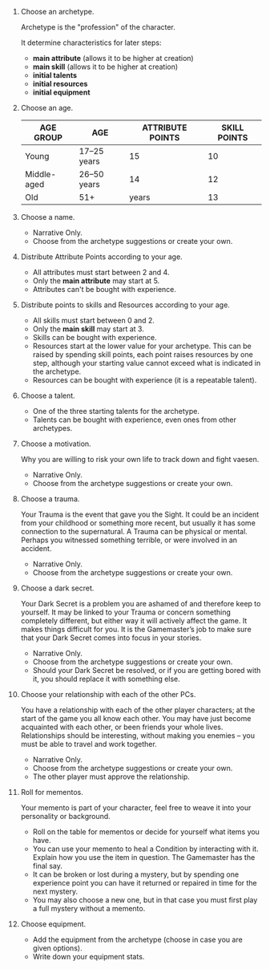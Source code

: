 1. Choose an archetype.
    
    Archetype is the "profession" of the character.

    It determine characteristics for later steps:
    - **main attribute** (allows it to be higher at creation)
    - **main skill** (allows it to be higher at creation)
    - **initial talents**
    - **initial resources**
    - **initial equipment**

2. Choose an age.

    | AGE GROUP | AGE | ATTRIBUTE POINTS | SKILL POINTS | 
    | --- | --- | --- | --- |
    | Young  | 17–25 years | 15 | 10 | 
    | Middle-aged | 26–50 years | 14 | 12 |
    | Old | 51+ | years | 13 | 14 |

3. Choose a name.

    - Narrative Only.
    - Choose from the archetype suggestions or create your own.

4. Distribute Attribute Points according to
your age.

    - All attributes must start between 2 and 4.
    - Only the **main attribute** may start at 5.
    - Attributes can't be bought with experience.

5. Distribute points to skills and Resources
according to your age.

    - All skills must start between 0 and 2.
    - Only the **main skill** may start at 3.
    - Skills can be bought with experience.
    - Resources start at the lower value for your archetype. This can be raised by spending skill points, each point raises resources by one step, although your starting value cannot exceed what is indicated in the archetype.
    - Resources can be bought with experience (it is a repeatable talent).

6. Choose a talent.

    - One of the three starting talents for the archetype.
    - Talents can be bought with experience, even ones from other archetypes.

7. Choose a motivation.

    Why you are willing to risk your own life to track down and fight vaesen.

    - Narrative Only.
    - Choose from the archetype suggestions or create your own.

8. Choose a trauma.

    Your Trauma is the event that gave you the Sight. It could be an incident from your childhood or something more recent, but usually it has some connection to the supernatural. A Trauma can be physical or mental. Perhaps you witnessed something terrible, or were involved in an accident.

    - Narrative Only.
    - Choose from the archetype suggestions or create your own.

9. Choose a dark secret.

    Your Dark Secret is a problem you are ashamed of and therefore keep to yourself. It may be linked to your Trauma or concern something completely different, but either way it will actively affect the game. It makes things difficult for you. It is the Gamemaster’s job to make sure that your Dark Secret comes into focus in your stories.

    - Narrative Only.
    - Choose from the archetype suggestions or create your own.
    - Should your Dark Secret be resolved, or if you are getting bored with it, you should replace it with something else.

10. Choose your relationship with each of
the other PCs.

    You have a relationship with each of the other player characters; at the start of the game you all know each other. You may have just become acquainted with each other, or been friends your whole lives. Relationships should be interesting, without making you enemies – you must be able to travel and work together.

    - Narrative Only.
    - Choose from the archetype suggestions or create your own.
    - The other player must approve the relationship.

11. Roll for mementos.

    Your memento is part of your character, feel free to weave it into your personality or background.

    - Roll on the table for mementos or decide for yourself what items you have.
    - You can use your memento to heal a Condition by interacting with it. Explain how you use the item in question. The Gamemaster has the final say.
    - It can be broken or lost during a mystery, but by spending one experience point you can have it returned or repaired in time for the next mystery.
    - You may also choose a new one, but in that case you must first play a full mystery without a memento.

12. Choose equipment.

    - Add the equipment from the archetype (choose in case you are given options).
    - Write down your equipment stats.